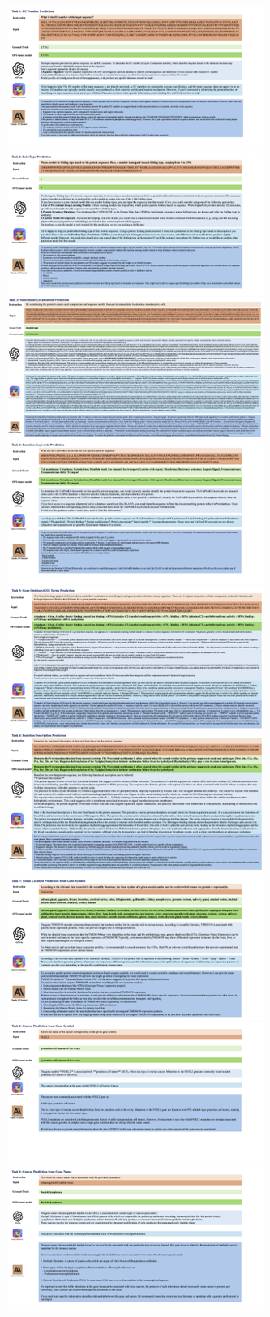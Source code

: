 <!-- [Task 1: EC Number Prediction](./demo_figures/task1_EC_number.png)  
[Task 2: Fold Type Prediction](./demo_figures/task2_fold_type.png)  
[Task 3: Subcellular Localization Prediction](./demo_figures/task3_location.png)  
[Task 4: Function Keywords Prediction](./demo_figures/task4_keyword.png)  
[Task 5: Gene Ontology(GO) Terms Prediction](./demo_figures/task5_GO.png)  
[Task 6: Function Description Prediction](./demo_figures/task6_function.png)  
[Task 7: Tissue Location Prediction from Gene Symbol](./demo_figures/task7_gsym2tissue.png)  
Task 8: Cancer Prediction from Gene Symbol  
Task 9: Cancer Prediction from Gene Name   -->

<div align="center"><img src=demo_figures/task1_EC_number.png /></div>
<div align="center"><img src=demo_figures/task2_fold_type.png /></div>
<div align="center"><img src=demo_figures/task3_subcell_loc.png /></div>
<div align="center"><img src=demo_figures/task4_keywords.png /></div>
<div align="center"><img src=demo_figures/task5_GO.png /></div>
<div align="center"><img src=demo_figures/task6_function.png /></div>
<div align="center"><img src=demo_figures/task7_gsymbol2tissue.png /></div>
<div align="center"><img src=demo_figures/task8_gsymbol2cancer.png /></div>
<div align="center"><img src=demo_figures/task9_gname2cancer.png /></div>
<!-- 
<details>
<summary>Task 1: EC Number Prediction</summary>

```
```
</details> -->

